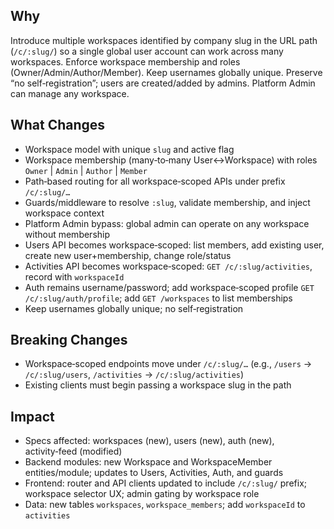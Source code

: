 ## Why

Introduce multiple workspaces identified by company slug in the URL path (`/c/:slug/`) so a single global user account can work across many workspaces. Enforce workspace membership and roles (Owner/Admin/Author/Member). Keep usernames globally unique. Preserve “no self‑registration”; users are created/added by admins. Platform Admin can manage any workspace.

## What Changes

- Workspace model with unique `slug` and active flag
- Workspace membership (many‑to‑many User↔Workspace) with roles `Owner` | `Admin` | `Author` | `Member`
- Path‑based routing for all workspace‑scoped APIs under prefix `/c/:slug/…`
- Guards/middleware to resolve `:slug`, validate membership, and inject workspace context
- Platform Admin bypass: global admin can operate on any workspace without membership
- Users API becomes workspace‑scoped: list members, add existing user, create new user+membership, change role/status
- Activities API becomes workspace‑scoped: `GET /c/:slug/activities`, record with `workspaceId`
- Auth remains username/password; add workspace‑scoped profile `GET /c/:slug/auth/profile`; add `GET /workspaces` to list memberships
- Keep usernames globally unique; no self‑registration

## Breaking Changes

- Workspace‑scoped endpoints move under `/c/:slug/…` (e.g., `/users` → `/c/:slug/users`, `/activities` → `/c/:slug/activities`)
- Existing clients must begin passing a workspace slug in the path

## Impact

- Specs affected: workspaces (new), users (new), auth (new), activity‑feed (modified)
- Backend modules: new Workspace and WorkspaceMember entities/module; updates to Users, Activities, Auth, and guards
- Frontend: router and API clients updated to include `/c/:slug/` prefix; workspace selector UX; admin gating by workspace role
- Data: new tables `workspaces`, `workspace_members`; add `workspaceId` to `activities`
